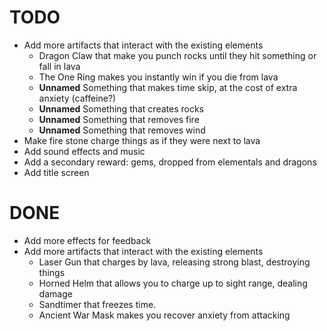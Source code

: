 
# TODO

- Add more artifacts that interact with the existing elements
    - Dragon Claw that make you punch rocks until they hit something or fall in lava
    - The One Ring makes you instantly win if you die from lava
    - **Unnamed** Something that makes time skip, at the cost of extra anxiety (caffeine?)
    - **Unnamed** Something that creates rocks
    - **Unnamed** Something that removes fire
    - **Unnamed** Something that removes wind
- Make fire stone charge things as if they were next to lava
- Add sound effects and music
- Add a secondary reward: gems, dropped from elementals and dragons
- Add title screen

# DONE

- Add more effects for feedback
- Add more artifacts that interact with the existing elements
    - Laser Gun that charges by lava, releasing strong blast, destroying things
    - Horned Helm that allows you to charge up to sight range, dealing damage
    - Sandtimer that freezes time.
    - Ancient War Mask makes you recover anxiety from attacking